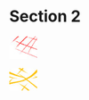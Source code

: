 # Section 2

![Image 2](images/image2.png "This is image 2.")

![Image 3](images/image3.png "This is image 3.")
